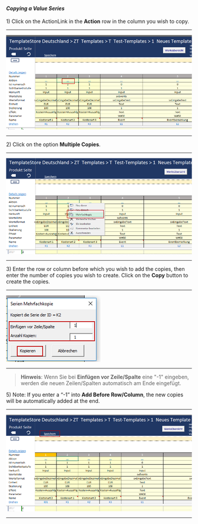 #### _Copying a Value Series_

1\) Click on the ActionLink in the **Action** row in the column you wish to copy.

---

![](/assets/t22.png)

---

2\) Click on the option **Multiple Copies**.

---

![](/assets/t23.png)

---

3\) Enter the row or column before which you wish to add the copies, then enter the number of copies you wish to create. Click on the **Copy** button to create the copies.

---

![](/assets/t24.png)

---

> **Hinweis**: Wenn Sie bei **Einfügen vor Zeile/Spalte** eine "-1" eingeben, werden die neuen Zeilen/Spalten automatisch am Ende eingefügt.

5\) Note: If you enter a “-1” into **Add Before Row/Column**, the new copies will be automatically added at the end.

---

![](/assets/t25.png)

---



